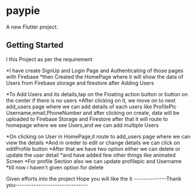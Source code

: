# paypie

A new Flutter project.

## Getting Started



I this Project as per the requirement

*I have create SignUp and Login Page and Authenticating of  those pages with Firebase
*then Created the HomePage where it will show the data of Users from Firebase storage and firestore after
Adding Users

*To Add Users and its details,tap on the Floating action button or button on the center if there is no users
*After clicking on it, we move on to next add_users page where we can add details of each users like ProfilePIc
Username,email,PhoneNumber and after clicking on create, data will be uploaded to Firebase Storage and Firestore
after that it will route to homepage where we see Users,and we can add multiple Users

*On clicking on User in HomePage,it route to add_users page where we can view the details
*And in oreder to edit or change details we can click on editProfile button
*After that we have two option either we can delete or update the user detail
*and have added few other things like animated Screen
*For profile Section also we can update profilepic and Username
*till now i haven't given option for delete

Given efforts into the project Hope you will like the it
--------------Thank you-------------------------------

